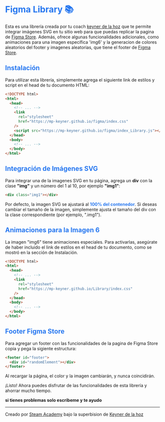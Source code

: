 # <h1  style="color: #2878f0;"> Figma Library 📚</h1>

Esta es una librería creada por tu coach [keyner de la hoz](https://github.com/Mp-keyner) que te permite integrar imágenes SVG en tu sitio web para que puedas replicar la pagina de [Figma Store](https://store.figma.com/). Además, ofrece algunas funcionalidades adicionales, como animaciones para una imagen específica 'img6' y la generacion de colores aleatorios del footer y imagenes aleatorias, que tiene el footer de [Figma Store](https://store.figma.com/).

## <h2 style="color: #2878f0;">Instalación</h2>

Para utilizar esta librería, simplemente agrega el siguiente link de estilos y script en el head de tu documento HTML:

```html
<!DOCTYPE html>
<html>
  <head>
    <!-- ... -->
    <link
      rel="stylesheet"
      href="https://mp-keyner.github.io/figma/index.css"
    />
    <script src="https://mp-keyner.github.io/figma/index_Library.js"></script>
  </head>
  <body>
    <!-- ... -->
  </body>
</html>
```

## <h2 style="color: #2878f0;">Integración de Imágenes SVG</h2>

Para integrar una de la imagenes SVG en tu página, agrega un **div** con la clase **"img"** y un número del 1 al 10, por ejemplo **"img1"**:

```html
<div class="img1"></div>
```

Por defecto, la imagen SVG se ajustará al <span style="color: #2878f0;">**100% del contenedor**</span>. Si deseas cambiar el tamaño de la imagen, simplemente ajusta el tamaño del div con la clase correspondiente (por ejemplo, ".img1").

## <h2 style="color: #2878f0;">Animaciones para la Imagen 6</h2>

La imagen "img6" tiene animaciones especiales. Para activarlas, asegúrate de haber incluido el link de estilos en el head de tu documento, como se mostró en la sección de Instalación.

```html
<!DOCTYPE html>
<html>
  <head>
    <!-- ... -->
    <link
      rel="stylesheet"
      href="https://mp-keyner.github.io/Library/index.css"
    />
  </head>
  <body>
    <!-- ... -->
  </body>
</html>
```

## <h2 style="color: #2878f0;">Footer Figma Store</h2>

Para agregar un footer con las funcionalidades de la pagina de Figma Store copia y pega la sigiente estructura:

```html
<footer id="footer">
  <div id="randomElement"></div>
</footer>
```

Al recargar la página, el color y la imagen cambiarán, y nunca coincidirán.

¡Listo! Ahora puedes disfrutar de las funcionalidades de esta librería y ahorrar mucho tiempo.

**si tienes problemas solo escribeme y te ayudo**

---

Creado por [Steam Academy](https://www.steamacademy.com.co/) bajo la superbision de [Keyner de la hoz](https://github.com/Mp-keyner)
